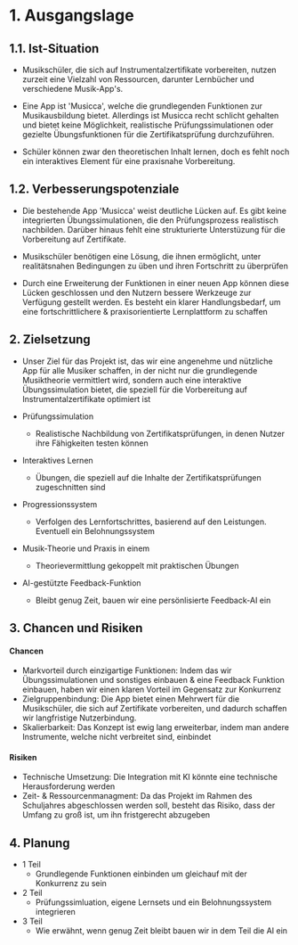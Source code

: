 # 1. Ausgangslage

## 1.1. Ist-Situation
+ Musikschüler, die sich auf Instrumentalzertifikate vorbereiten, nutzen zurzeit eine Vielzahl von Ressourcen, darunter Lernbücher und verschiedene Musik-App's. 

+ Eine App ist 'Musicca', welche die grundlegenden Funktionen zur Musikausbildung bietet. Allerdings ist Musicca recht schlicht gehalten und bietet keine Möglichkeit, realistische Prüfungssimulationen oder gezielte Übungsfunktionen für die Zertifikatsprüfung durchzuführen. 

+ Schüler können zwar den theoretischen Inhalt lernen, doch es fehlt noch ein interaktives Element für eine praxisnahe Vorbereitung.

## 1.2. Verbesserungspotenziale

+ Die bestehende App 'Musicca' weist deutliche Lücken auf. Es gibt keine integrierten Übungssimulationen, die den Prüfungsprozess realistisch nachbilden. Darüber hinaus fehlt eine strukturierte Unterstüzung für die Vorbereitung auf Zertifikate. 

+ Musikschüler benötigen eine Lösung, die ihnen ermöglicht, unter realitätsnahen Bedingungen zu üben und ihren Fortschritt zu überprüfen

+ Durch eine Erweiterung der Funktionen in einer neuen App können diese Lücken geschlossen und den Nutzern bessere Werkzeuge zur Verfügung gestellt werden. Es besteht ein klarer Handlungsbedarf, um eine fortschrittlichere & praxisorientierte Lernplattform zu schaffen

## 2. Zielsetzung

+  Unser Ziel für das Projekt ist, das wir eine angenehme und nützliche App für alle Musiker schaffen, in der nicht nur die grundlegende Musiktheorie vermittlert wird, sondern auch eine interaktive Übungssimulation bietet, die speziell für die Vorbereitung auf Instrumentalzertifikate optimiert ist

+ Prüfungssimulation
    + Realistische Nachbildung von Zertifikatsprüfungen, in denen Nutzer ihre Fähigkeiten testen können
+ Interaktives Lernen
    + Übungen, die speziell auf die Inhalte der Zertifikatsprüfungen zugeschnitten sind
+ Progressionssystem
    + Verfolgen des Lernfortschrittes, basierend auf den Leistungen. Eventuell ein Belohnungssystem
+ Musik-Theorie und Praxis in einem
    + Theorievermittlung gekoppelt mit praktischen Übungen
+ AI-gestützte Feedback-Funktion
    + Bleibt genug Zeit, bauen wir eine persönlisierte Feedback-AI ein 

## 3. Chancen und Risiken

#### Chancen
+ Markvorteil durch einzigartige Funktionen: Indem das wir Übungssimulationen und sonstiges einbauen & eine Feedback Funktion einbauen, haben wir einen klaren Vorteil im Gegensatz zur Konkurrenz
+ Zielgruppenbindung: Die App bietet einen Mehrwert für die Musikschüler, die sich auf Zertifikate vorbereiten, und dadurch schaffen wir langfristige Nutzerbindung.
+ Skalierbarkeit: Das Konzept ist ewig lang erweiterbar, indem man andere Instrumente, welche nicht verbreitet sind, einbindet

#### Risiken
+ Technische Umsetzung: Die Integration mit KI könnte eine technische Herausforderung werden
+ Zeit- & Ressourcenmanagment: Da das Projekt im Rahmen des Schuljahres abgeschlossen werden soll, besteht das Risiko, dass der Umfang zu groß ist, um ihn fristgerecht abzugeben

## 4. Planung
+ 1 Teil 
    + Grundlegende Funktionen einbinden um gleichauf mit der Konkurrenz zu sein
+ 2 Teil
    + Prüfungssimluation, eigene Lernsets und ein Belohnungssystem integrieren
+ 3 Teil
    + Wie erwähnt, wenn genug Zeit bleibt bauen wir in dem Teil die AI ein

